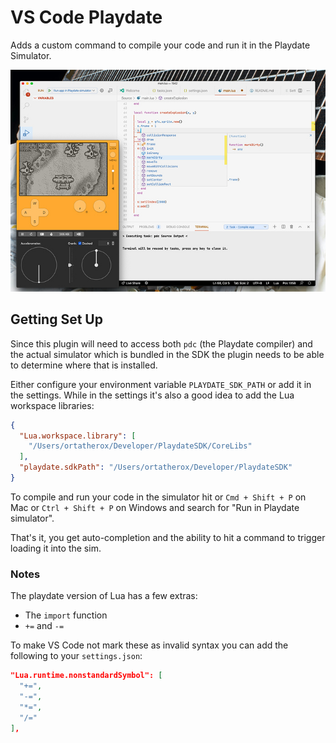 # VS Code Playdate

Adds a custom command to compile your code and run it in the Playdate Simulator.

<img src="./screenshots/desktop.jpeg">

## Getting Set Up

Since this plugin will need to access both `pdc` (the Playdate compiler) and the
actual simulator which is bundled in the SDK the plugin needs to be able to
determine where that is installed.

Either configure your environment variable `PLAYDATE_SDK_PATH` or add it in the
settings. While in the settings it's also a good idea to add the Lua workspace
libraries:

```json
{
  "Lua.workspace.library": [
    "/Users/ortatherox/Developer/PlaydateSDK/CoreLibs"
  ],
  "playdate.sdkPath": "/Users/ortatherox/Developer/PlaydateSDK"
}
```

To compile and run your code in the simulator hit or `Cmd + Shift + P` on Mac or
`Ctrl + Shift + P` on Windows and search for "Run in Playdate simulator".

That's it, you get auto-completion and the ability to hit a command to trigger
loading it into the sim.

### Notes

The playdate version of Lua has a few extras:

- The `import` function
- `+=` and `-=` 

To make VS Code not mark these as invalid syntax you can add the following to your `settings.json`:

```json
"Lua.runtime.nonstandardSymbol": [
  "+=",
  "-=",
  "*=",
  "/="
],
```
